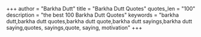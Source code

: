 +++
author = "Barkha Dutt"
title = "Barkha Dutt Quotes"
quotes_len = "100"
description = "the best 100 Barkha Dutt Quotes"
keywords = "barkha dutt,barkha dutt quotes,barkha dutt quote,barkha dutt sayings,barkha dutt saying,quotes, sayings,quote, saying, motivation"
+++
